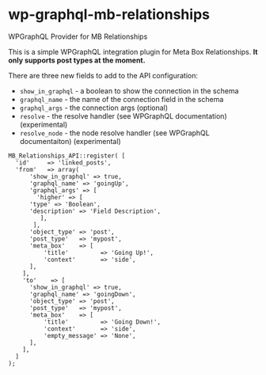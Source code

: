 # wp-graphql-mb-relationships
WPGraphQL Provider for MB Relationships

This is a simple WPGraphQL integration plugin for Meta Box Relationships. **It only supports post types at the moment.**

There are three new fields to add to the API configuration:
 - `show_in_graphql` - a boolean to show the connection in the schema
 - `graphql_name` - the name of the connection field in the schema
 - `graphql_args` - the connection args (optional)
 - `resolve` - the resolve handler (see WPGraphQL documentation) (experimental)
 - `resolve_node` - the node resolve handler (see WPGraphQL documentaiton) (experimental)

```
MB_Relationships_API::register( [ 
  'id'     => 'linked_posts', 
  'from'   => array(
      'show_in_graphql' => true,
      'graphql_name' => 'goingUp',
      'graphql_args' => [
        'higher' => [
	  'type' => 'Boolean',
	  'description' => 'Field Description',
         ],
       ],
      'object_type' => 'post', 
      'post_type'   => 'mypost', 
      'meta_box'    => [
          'title'         => 'Going Up!', 
          'context'       => 'side', 
      ],
    ], 
    'to'    => [
      'show_in_graphql' => true,
      'graphql_name' => 'goingDown',
      'object_type' => 'post', 
      'post_type'   => 'mypost', 
      'meta_box'    => [
          'title'         => 'Going Down!', 
          'context'       => 'side', 
          'empty_message' => 'None', 
      ], 
    ], 
  ]
); 
```

